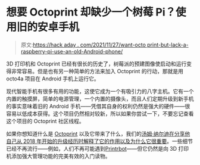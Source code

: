 # 想要 Octoprint 却缺少一个树莓 Pi？使用旧的安卓手机

> 原文:[https://hack aday . com/2021/11/27/want-octo print-but-lack-a-raspberry-pi-use-an-old-Android-phone/](https://hackaday.com/2021/11/27/want-octoprint-but-lack-a-raspberry-pi-use-an-old-android-phone/)

3D 打印机和 Octoprint 已经有很长的历史了，树莓派的预建图像使启动和运行变得非常容易。但是也有另一种简单的方法来加入 Octoprint 的行动，那就是用 octo4a 项目在 Android 手机上运行它。

现代智能手机有很多有用的功能，这使它成为一个有吸引力的八字主机。它有一个内置的触摸屏，简单的电源管理，一个内置的摄像头，而且人们定期升级到新手机的事实意味着旧的 Android 手机——凭借其自身的权利仍然是强大的硬件——很容易以低成本获得。这个项目仍然相对较新，所以如果你尝试一下，不要忘记查看这个项目的 Octoprint 社区线程。

如果你想知道什么是 [Octoprint](https://octoprint.org/) 以及它带来了什么，我们的[汤姆·纳尔迪在分享他自己从 2018 年开始的升级经历时解释了它的作用以及为什么它很重要](https://hackaday.com/2018/01/03/upgrading-a-3d-printer-with-octoprint/)。一些细节已经不再流行——例如，人们不再可能遇到[Printrbot](https://hackaday.com/2018/07/19/a-farewell-to-printrbot/)——但它仍然是向 3D 打印机添加强大管理功能的完美有效的入门读物。